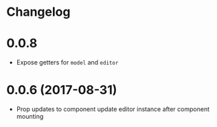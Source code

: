 # Changelog

# 0.0.8
* Expose getters for `model` and `editor`

# 0.0.6 (2017-08-31)
* Prop updates to component update editor instance after component mounting